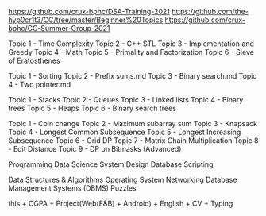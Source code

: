 https://github.com/crux-bphc/DSA-Training-2021
https://github.com/the-hyp0cr1t3/CC/tree/master/Beginner%20Topics
https://github.com/crux-bphc/CC-Summer-Group-2021

Topic 1 - Time Complexity
Topic 2 - C++ STL
Topic 3 - Implementation and Greedy
Topic 4 - Math
Topic 5 - Primality and Factorization
Topic 6 - Sieve of Eratosthenes

Topic 1 - Sorting
Topic 2 - Prefix sums.md
Topic 3 - Binary search.md
Topic 4 - Two pointer.md

Topic 1 - Stacks
Topic 2 - Queues
Topic 3 - Linked lists
Topic 4 - Binary trees
Topic 5 - Heaps
Topic 6 - Binary search trees

Topic 1 - Coin change
Topic 2 - Maximum subarray sum
Topic 3 - Knapsack
Topic 4 - Longest Common Subsequence
Topic 5 - Longest Increasing Subsequence
Topic 6 - Grid DP 
Topic 7 - Matrix Chain Multiplication
Topic 8 - Edit Distance
Topic 9 - DP on Bitmasks (Advanced)


Programming
Data Science 
System Design
Database
Scripting

Data Structures & Algorithms
Operating System
Networking
Database Management Systems (DBMS)
Puzzles


this + CGPA + Project(Web(F&B) + Android) + English + CV + Typing
